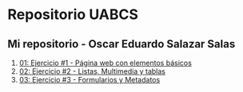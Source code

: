 # Repositorio UABCS
Mi repositorio - Oscar Eduardo Salazar Salas
---
1. [01: Ejercicio #1 - Página web con elementos básicos](/trabajo1/index.html)
2. [02: Ejercicio #2 - Listas, Multimedia y tablas](/trabajo2/index.html)
3. [03: Ejercicio #3 - Formularios y Metadatos](/trabajo3/index.html)


